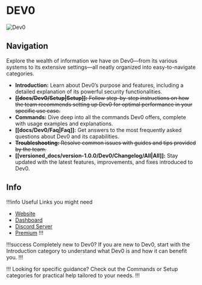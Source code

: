# DEV0

![Dev0](/Png/Wordmark.png)

## Navigation

Explore the wealth of information we have on Dev0—from its various systems to its extensive settings—all neatly organized into easy-to-navigate categories.

- **Introduction:** Learn about Dev0’s purpose and features, including a detailed explanation of its powerful security functionalities.
- ~~**[[docs/Dev0/Setup|Setup]]:** Follow step-by-step instructions on how the team recommends setting up Dev0 for optimal performance in your specific use case.~~
- **Commands:** Dive deep into all the commands Dev0 offers, complete with usage examples and explanations.
- **[[docs/Dev0/Faq|Faq]]:** Get answers to the most frequently asked questions about Dev0 and its capabilities.
- ~~**Troubleshooting:** Resolve common issues with guides and tips provided by the team.~~
- **[[versioned_docs/version-1.0.0/Dev0/Changelog/All|All]]:** Stay updated with the latest features, improvements, and fixes introduced to Dev0.

## Info

!!!info Useful Links you might need
- [Website](https://dev0.devvyy.xyz)
- [Dashboard](https://dev0.devvyy.xyz/dashboard)
- [Discord Server](https://dev0.devvyy.xyz/discord)
- [Premium](https://dev0.devvyy.xyz/premium)
!!!

!!!success Completely new to Dev0?
If you are new to Dev0, start with the Introduction category to understand what Dev0 is and how it can benefit you.
!!!

!!! Looking for specific guidance?
Check out the Commands or Setup categories for practical help tailored to your needs.
!!!